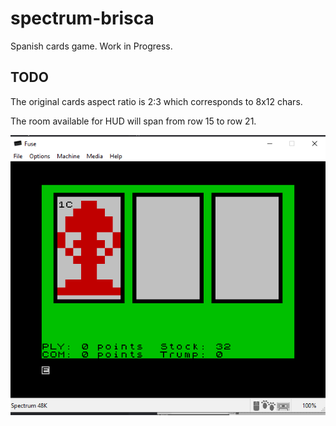 # spectrum-brisca

Spanish cards game. Work in Progress.

## TODO

The original cards aspect ratio is 2:3 which corresponds to 8x12 chars.

The room available for HUD will span from row 15 to row 21.

![alt text](image-1.png)